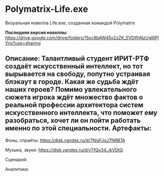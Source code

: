 # Polymatrix-Life.exe
Визуальная новелла Life.exe, созданная командой Polymatrix

**Последняя версия новеллы:** 
https://drive.google.com/drive/folders/15xc8bAW45x2zZK_5VDlfhNzUgl6PlYns?usp=sharing

**Описание:**
Талантливый студент ИРИТ-РТФ создаёт искусственный интеллект, но тот вырывается на свободу, попутно устраивая блэкаут в городе. Какая же судьба ждёт наших героев?
Помимо увлекательного сюжета игрока ждёт множество фактов о реальной профессии архитектора систем искусственного интеллекта, что поможет ему разобраться, хочет ли он пойти работать именно по этой специальности.
**Артефакты:**
---
Фоны, спрайты: https://disk.yandex.ru/d/7NisFJoJ7NRB7A

Музыка, звуки: https://disk.yandex.ru/d/vTfQx34_jkVDtQ

Сценарий:

Аналитика:
